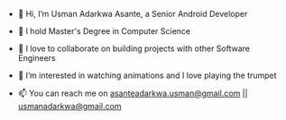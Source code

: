 - 👋 Hi, I’m Usman Adarkwa Asante, a Senior Android Developer
- 🌱 I hold Master's Degree in Computer Science
- 💞️ I love to collaborate on building projects with other Software Engineers
- 👀 I’m interested in watching animations and I love playing the trumpet

- 📫 You can reach me on asanteadarkwa.usman@gmail.com || usmanadarkwa@gmail.com

<!---
Asante-Adarkwa-Usman/Asante-Adarkwa-Usman is a ✨ special ✨ repository because its `README.md` (this file) appears on your GitHub profile.
You can click the Preview link to take a look at your changes.
--->
